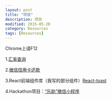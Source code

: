 ```yaml
---
layout: post
title: "项目"
description: 项目
modified: 2015-05-20
category: Resources
tags: [Resources]
---
```


Chrome上请F12

1.[汇率查询](https://wallet.95516.com/s/wl/web/402/page/life/exchange.html)

2.[微信信用卡还款](https://wallet.95516.com/s/wl/web/3rdH5/creditPay/html/creditPay.html)

3.React前端组件库（我写的部分组件）[React-toast](https://github.com/zhhgit/React-toast)

4.Hackathon项目：[“乐助”微信小程序](https://github.com/zhhgit/Lezhu)

